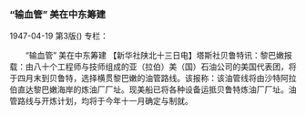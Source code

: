 ### “输血管”  美在中东筹建

1947-04-19
第3版()
专栏：

　　“输血管”
    美在中东筹建
    【新华社陕北十三日电】塔斯社贝鲁特讯：黎巴嫩报载：由八十个工程师与技师组成的亚（拉伯）美（国）石油公司的美国代表团，将于四月末到贝鲁特，选择横贯黎巴嫩的油管路线。该报称：该油管线将由沙特阿拉伯直达黎巴嫩海岸的炼油厂厂址。现美船已将各种设备运抵贝鲁特炼油厂厂址。油管路线与开炼计划，均将于今年十一月确定与制就。
